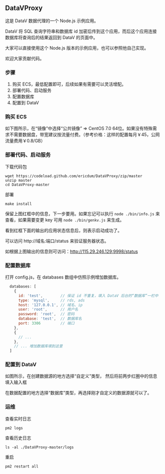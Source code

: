## DataVProxy

这是 DataV 数据代理的一个 Node.js 示例应用。

DataV 将 SQL 查询字符串和数据库 id 加密后传到这个应用，而后这个应用连接数据库将查询后的结果返回到 DataV 的页面中。

大家可以直接使用这个 Node.js 版本的示例应用，也可以参照他自己实现。

欢迎大家贡献代码。

### 步骤

1. 购买 ECS，最低配置即可，后续如果有需要可以灵活增配。
2. 部署代码、启动服务
3. 配置数据库
4. 配置到 DataV

### 购买 ECS

如下图所示，在“镜像”中选择“公共镜像” => CentOS 7.0 64位。如果没有特殊需求不需要数据盘，带宽建议按流量付费。（参考价格：这样的配置每月￥45，公网流量费用￥0.8/GB）

### 部署代码、启动服务

下载代码包
```
wget https://codeload.github.com/ericdum/DataVProxy/zip/master
unzip master
cd DataVProxy-master
```

部署
```
make install
```

保留上图红框中的信息，下一步要用。如果忘记可以执行 `node ./bin/info.js` 来查看，如果需要变更 key 可用 `node ./bin/genkv.js` 来生成。

看到红框下面的输出的应用状态信息后，则表示启动成功了。

可以访问 http://域名:端口/status 来验证服务器状态。

如根据上图输出的信息则可访问：http://115.29.246.129:9998/status

### 配置数据库

打开 config.js，在 databases 数组中仿照示例增加数据库。

```javascript
  databases: [
    {
      id: 'test',        // 保证 id 不重复，填入 DataV 后台的“数据库”一栏中
      type: 'mysql',     // rds, ads
      host: '127.0.0.1', // 域名、ip
      user: 'root',      // 用户名
      password: 'root',  // 密码
      database: 'test',  // 数据库名
      port: 3306         // 端口
    },
    {
      // ... 
    },
    // ... 增加数据库填到这里
  ]
```

### 配置到 DataV

如图所示，在创建数据源的地方选择“自定义”类型，
然后将前两步红圈中的信息填入输入框


在数据配置的地方选择“数据库”类型，再选择刚才自定义的数据源就可以了。


### 运维

查看实时日志
```
pm2 logs
```

查看历史日志
```
ls -al ./DataVProxy-master/logs
```

重启
```
pm2 restart all
```
